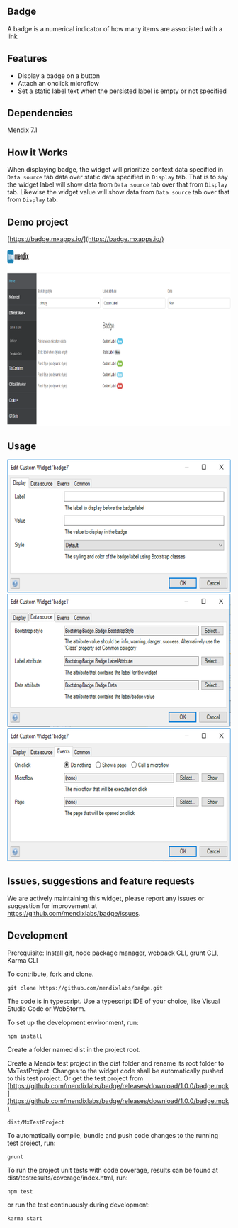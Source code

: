 ## Badge

A badge is a numerical indicator of how many items are associated with a link

## Features

 * Display a badge on a button
 * Attach an onclick microflow
 * Set a static label text when the persisted label is empty or not specified

## Dependencies

Mendix 7.1

## How it Works
When displaying badge, the widget will prioritize context data specified in `Data source` tab data over static data specified in `Display` tab.
That is to say the widget label will show data from `Data source` tab over that from `Display` tab.
Likewise the widget value will show data from `Data source` tab over that from `Display` tab.


## Demo project

[https://badge.mxapps.io/](https://badge.mxapps.io/)

<img src="./assets/demo.png" width="900px" height="400px" />

## Usage

<img src="./assets/Static_attributes.png" width="600px" height="300px" />
<img src="./assets/Data_source.png" width="600px" height="300px" />
<img src="./assets/Behaviour.png" width="600px" height="300px" />

## Issues, suggestions and feature requests

We are actively maintaining this widget, please report any issues or suggestion for improvement at
https://github.com/mendixlabs/badge/issues.

## Development
Prerequisite: Install git, node package manager, webpack CLI, grunt CLI, Karma CLI

To contribute, fork and clone.

    git clone https://github.com/mendixlabs/badge.git

The code is in typescript. Use a typescript IDE of your choice, like Visual Studio Code or WebStorm.

To set up the development environment, run:

    npm install

Create a folder named dist in the project root.

Create a Mendix test project in the dist folder and rename its root folder to MxTestProject. Changes to the widget code shall be automatically pushed to this test project. Or get the test project from [https://github.com/mendixlabs/badge/releases/download/1.0.0/badge.mpk](https://github.com/mendixlabs/badge/releases/download/1.0.0/badge.mpk)

    dist/MxTestProject

To automatically compile, bundle and push code changes to the running test project, run:

    grunt

To run the project unit tests with code coverage, results can be found at dist/testresults/coverage/index.html, run:

    npm test

or run the test continuously during development:

    karma start
